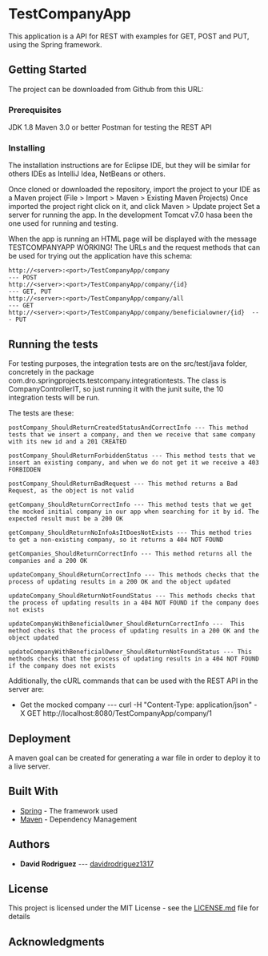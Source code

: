 # TestCompanyApp

This application is a API for REST with examples for GET, POST and PUT, using the Spring framework.

## Getting Started

The project can be downloaded from Github from this URL:


### Prerequisites

JDK 1.8
Maven 3.0 or better
Postman for testing the REST API

### Installing

The installation instructions are for Eclipse IDE, but they will be similar for others IDEs as IntelliJ Idea, NetBeans or others.

Once cloned or downloaded the repository, import the project to your IDE as a Maven project (File > Import > Maven > Existing Maven Projects)
Once imported the project right click on it, and click Maven > Update project
Set a server for running the app. In the development Tomcat v7.0 hasa been the one used for running and testing.

When the app is running an HTML page will be displayed with the message TESTCOMPANYAPP WORKING!
The URLs and the request methods that can be used for trying out the application have this schema:

	http://<server>:<port>/TestCompanyApp/company								--- POST
	http://<server>:<port>/TestCompanyApp/company/{id}						--- GET, PUT
	http://<server>:<port>/TestCompanyApp/company/all							--- GET
	http://<server>:<port>/TestCompanyApp/company/beneficialowner/{id}	--- PUT


## Running the tests

For testing purposes, the integration tests are on the src/test/java folder, concretely in the package com.dro.springprojects.testcompany.integrationtests.
The class is CompanyControllerIT, so just running it with the junit suite, the 10 integration tests will be run.

The tests are these:

	postCompany_ShouldReturnCreatedStatusAndCorrectInfo --- This method tests that we insert a company, and then we receive that same company with its new id and a 201 CREATED

	postCompany_ShouldReturnForbiddenStatus --- This method tests that we insert an existing company, and when we do not get it we receive a 403 FORBIDDEN

	postCompany_ShouldReturnBadRequest --- This method returns a Bad Request, as the object is not valid
   
	getCompany_ShouldReturnCorrectInfo --- This method tests that we get the mocked initial company in our app when searching for it by id. The expected result must be a 200 OK

	getCompany_ShouldReturnNoInfoAsItDoesNotExists --- This method tries to get a non-existing company, so it returns a 404 NOT FOUND
  
	getCompanies_ShouldReturnCorrectInfo --- This method returns all the companies and a 200 OK

	updateCompany_ShouldReturnCorrectInfo --- This methods checks that the process of updating results in a 200 OK and the object updated
  
	updateCompany_ShouldReturnNotFoundStatus --- This methods checks that the process of updating results in a 404 NOT FOUND if the company does not exists
   
	updateCompanyWithBeneficialOwner_ShouldReturnCorrectInfo ---  This method checks that the process of updating results in a 200 OK and the object updated

	updateCompanyWithBeneficialOwner_ShouldReturnNotFoundStatus --- This methods checks that the process of updating results in a 404 NOT FOUND if the company does not exists


Additionally, the cURL commands that can be used with the REST API in the server are:

- Get the mocked company --- curl -H "Content-Type: application/json" -X GET http://localhost:8080/TestCompanyApp/company/1


## Deployment

A maven goal can be created for generating a war file in order to deploy it to a live server.

## Built With

* [Spring](https://spring.io/) - The framework used
* [Maven](https://maven.apache.org/) - Dependency Management

## Authors

* **David Rodriguez** --- [davidrodriguez1317](https://github.com/davidrodriguez1317)

## License

This project is licensed under the MIT License - see the [LICENSE.md](LICENSE.md) file for details

## Acknowledgments


